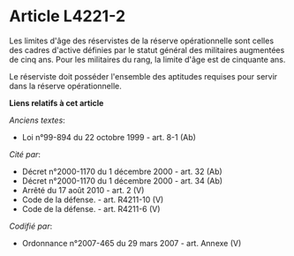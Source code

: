 # Article L4221-2

Les limites d'âge des réservistes de la réserve opérationnelle sont celles des cadres d'active définies par le statut général
des militaires augmentées de cinq ans. Pour les militaires du rang, la limite d'âge est de cinquante ans.

Le réserviste doit posséder l'ensemble des aptitudes requises pour servir dans la réserve opérationnelle.

**Liens relatifs à cet article**

_Anciens textes_:

  - Loi n°99-894 du 22 octobre 1999 - art. 8-1 (Ab)

_Cité par_:

  - Décret n°2000-1170 du 1 décembre 2000 - art. 32 (Ab)
  - Décret n°2000-1170 du 1 décembre 2000 - art. 34 (Ab)
  - Arrêté du 17 août 2010 - art. 2 (V)
  - Code de la défense. - art. R4211-10 (V)
  - Code de la défense. - art. R4211-6 (V)

_Codifié par_:

  - Ordonnance n°2007-465 du 29 mars 2007 - art. Annexe (V)
